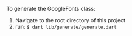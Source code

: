 To generate the GoogleFonts class:

1. Navigate to the root directory of this project
2. run: `$ dart lib/generate/generate.dart`